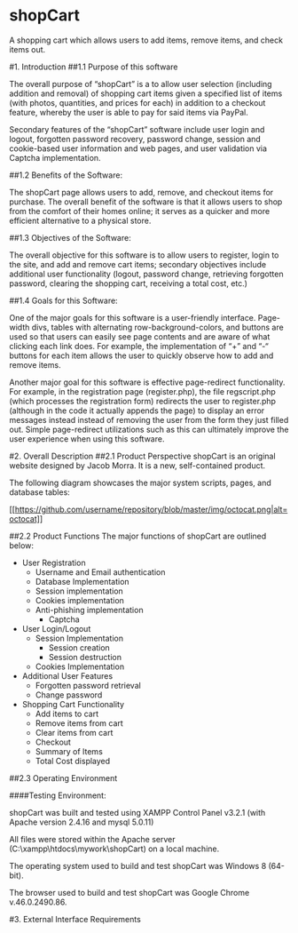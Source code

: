 # shopCart
A shopping cart which allows users to add items, remove items, and check items out.

#1. Introduction
##1.1 Purpose of this software

The overall purpose of “shopCart” is a to allow user selection (including addition and removal) of shopping cart items given a specified list of items (with photos, quantities, and prices for each) in addition to a checkout feature, whereby the user is able to pay for said items via PayPal.

Secondary features of the “shopCart” software include user login and logout, forgotten password recovery, password change, session and cookie-based user information and web pages, and user validation via Captcha implementation.

##1.2 Benefits of the Software:

The shopCart page allows users to add, remove, and checkout items for purchase. The overall benefit of the software is that it allows users to shop from the comfort of their homes online; it serves as a quicker and more efficient alternative to a physical store.

##1.3 Objectives of the Software:

The overall objective for this software is to allow users to register, login to the site, and add and remove cart items; secondary objectives include additional user functionality (logout, password change, retrieving forgotten password, clearing the shopping cart, receiving a total cost, etc.)

##1.4 Goals for this Software:

One of the major goals for this software is a user-friendly interface. Page-width divs, tables with alternating row-background-colors, and buttons are used so that users can easily see page contents and are aware of what clicking each link does. For example, the implementation of “+” and “-“ buttons for each item allows the user to quickly observe how to add and remove items.

Another major goal for this software is effective page-redirect functionality. For example, in the registration page (register.php), the file regscript.php (which processes the registration form) redirects the user to register.php (although in the code it actually appends the page) to display an error messages instead instead of removing the user from the form they just filled out. Simple page-redirect utilizations such as this can ultimately improve the user experience when using this software.

#2. Overall Description
##2.1	Product Perspective
shopCart is an original website designed by Jacob Morra. It is a new, self-contained product.

The following diagram showcases the major system scripts, pages, and database tables:

[[https://github.com/username/repository/blob/master/img/octocat.png|alt=octocat]]

##2.2	Product Functions
The major functions of shopCart are outlined below:

* User Registration
  * Username and Email authentication 
  * Database Implementation
  * Session implementation
  * Cookies implementation
  * Anti-phishing implementation
    * Captcha
* User Login/Logout
  * Session Implementation
    * Session creation
    * Session destruction
  * Cookies Implementation
* Additional User Features
  * Forgotten password retrieval
  * Change password
* Shopping Cart Functionality
  * Add items to cart
  * Remove items from cart
  * Clear items from cart
  * Checkout
  * Summary of Items
  * Total Cost displayed

##2.3	Operating Environment

####Testing Environment:

shopCart was built and tested using XAMPP Control Panel v3.2.1 (with Apache version 2.4.16 and mysql 5.0.11)

All files were stored within the Apache server (C:\xampp\htdocs\mywork\shopCart) on a local machine.

The operating system used to build and test shopCart was Windows 8 (64-bit). 

The browser used to build and test shopCart was Google Chrome v.46.0.2490.86.


#3.	External Interface Requirements

